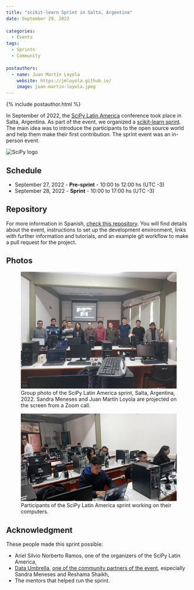 ```yaml
---
title: "scikit-learn Sprint in Salta, Argentina"
date: September 29, 2022

categories:
  - Events
tags:
  - Sprints
  - Community

postauthors:
  - name: Juan Martín Loyola
    website: https://jmloyola.github.io/
    image: juan-martin-loyola.jpeg
---
```

<div>
  {% include postauthor.html %}
</div>

In September of 2022, the [SciPy Latin America](https://pythoncientifico.ar/) conference took place in Salta, Argentina.
As part of the event, we organized a [scikit-learn sprint](https://pythoncientifico.ar/events/sprints/).
The main idea was to introduce the participants to the open source world and help them make their first contribution.
The sprint event was an in-person event.

<img src="https://pythoncientifico.ar/static/assets/images/scipy-la-2022_logo.png" alt="SciPy logo" width="50%" height="50%" >

## Schedule
- September 27, 2022 - **Pre-sprint** - 10:00 to 12:00 hs (UTC -3)
- September 28, 2022 - **Sprint** - 10:00 to 17:00 hs (UTC -3)

## Repository
For more information in Spanish, [check this repository](https://github.com/jmloyola/sklearn-sprint-argentina-2022).
You will find details about the event, instructions to set up the development environment, links with further information and tutorials, and an example git workflow to make a pull request for the project.

## Photos
<figure>
 <img src="/assets/images/posts_images/sprint-salta-2022-1.jpg" alt="11 people standing behind some computers and 2 people projected in the screen" max-width="20%" max-height="20%" />
 <figcaption>
 Group photo of the SciPy Latin America sprint, Salta, Argentina, 2022. Sandra Meneses and Juan Martín Loyola are projected on the screen from a Zoom call.
 </figcaption>
</figure>

<figure>
 <img src="/assets/images/posts_images/sprint-salta-2022-2.jpeg" alt="11 people coding in their computers" max-width="20%" max-height="20%" />
 <figcaption>
 Participants of the SciPy Latin America sprint working on their computers.
 </figcaption>
</figure>

## Acknowledgment
These people made this sprint possible:
- Ariel Silvio Norberto Ramos, one of the organizers of the SciPy Latin America,
- [Data Umbrella](https://www.dataumbrella.org/), [one of the community partners of the event](https://twitter.com/ScipyLA/status/1573710649963724802), especially Sandra Meneses and Reshama Shaikh,
- The mentors that helped run the sprint.
